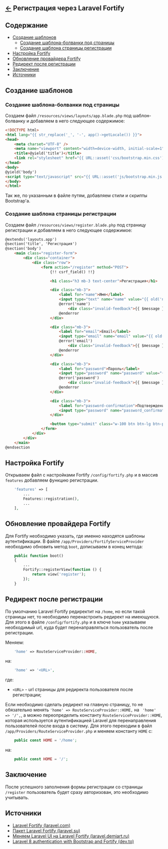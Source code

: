 [&larr;](readme.md "Laravel") Регистрация через Laravel Fortify
--------------------------------------------------------------

<a name="content"></a>
## Содержание

- [Создание шаблонов](#creating-templates)
    - [Создание шаблона-болванки под страницы](#creating-a-blank-template-for-pages)
    - [Создание шаблона страницы регистрации](#creating-a-registration-page-template)
- [Настройка Fortify](#setting-up-fortify)
- [Обновление провайдера Fortify](#fortify-provider-update)
- [Редирект после регистрации](#redirect-after-registration)
- [Заключение](#conclusion)
- [Источники](#sources)

<a name="creating-templates"></a>
## Создание шаблонов

<a name="creating-a-blank-template-for-pages"></a>
### Создание шаблона-болванки под страницы

Создаем файл `/resources/views/layouts/app.blade.php` под шаблон-болванку и добавляем в него следующее содержимое:

```html
<!DOCTYPE html>
<html lang="{{ str_replace('_', '-', app()->getLocale()) }}">
<head>
    <meta charset="UTF-8" />
    <meta name="viewport" content="width=device-width, initial-scale=1">
    <title>@yield('title')</title>
    <link rel="stylesheet" href="{{ URL::asset('css/bootstrap.min.css') }}" type="text/css" />
</head>
<body>
@yield('body')
<script type="text/javascript" src="{{ URL::asset('js/bootstrap.min.js') }}"></script>
</body>
</html>
```

Так же, по указанным в файле путям, добавляем стили и скрипты Bootstrap'а.

<a name="creating-a-registration-page-template"></a>
### Создание шаблона страницы регистрации

Создаем файл `/resources/views/register.blade.php` под страницу регистрации и добавляем в него следующее содержимое:

```html
@extends('layouts.app')
@section('title', 'Регистрация')
@section('body')
    <main class="register-form">
        <div class="container">
            <div class="row">
                <form action="/register" method="POST">
                    {!! csrf_field() !!}

                    <h1 class="h3 mb-3 text-center">Регистрация</h1>

                    <div class="mb-3">
                        <label for="name">Имя</label>
                        <input type="text" name="name" value="{{ old('name') }}" class="form-control @error('name') is-invalid @enderror" id="name">
                        @error('name')
                            <div class="invalid-feedback">{{ $message }}</div>
                        @enderror
                    </div>

                    <div class="mb-3">
                        <label for="email">Email</label>
                        <input type="email" name="email" value="{{ old('email') }}" class="form-control @error('email') is-invalid @enderror" id="email">
                        @error('email')
                            <div class="invalid-feedback">{{ $message }}</div>
                        @enderror
                    </div>

                    <div class="mb-3">
                        <label for="password">Пароль</label>
                        <input type="password" name="password" value="{{ old('password') }}" class="form-control @error('password') is-invalid @enderror" id="password">
                        @error('password')
                            <div class="invalid-feedback">{{ $message }}</div>
                        @enderror
                    </div>

                    <div class="mb-3">
                        <label for="password-confirmation">Подтверждение пароля</label>
                        <input type="password" name="password_confirmation" class="form-control" id="password-confirmation">
                    </div>

                    <button type="submit" class="w-100 btn btn-lg btn-primary">Зарегистрироваться</button>
                </form>
            </div>
        </div>
    </main>
@endsection
```

<a name="setting-up-fortify"></a>
## Настройка Fortify

Открываем файл с настройками Fortify `/config/fortify.php` и в массив `features` добавляем функцию регистрации.

```php
    'features' => [
        ...
        Features::registration(),
        ...
    ],
```

<a name="fortify-provider-update"></a>
## Обновление провайдера Fortify

Для Fortify необходимо указать, где именно находятся шаблоны аутентификации. В файле `/app/Providers/FortifyServiceProvider` необходимо обновить метод `boot`, дописываем в конец метода:

```php
    public function boot()
    {
        ...
        Fortify::registerView(function () {
            return view('register');
        });
    }
```

<a name="redirect-after-registration"></a>
## Редирект после регистрации

По умолчанию Laravel Fortify редиректит на `/home`, но если такой страницы нет, то необходимо перенастроить редирект на имеющуюся. Для этого в файле `/config/fortify.php` и в ключе `home` указываем необходимый url, куда будет перенаправляться пользователь после регистрации.

Меняем:

```php
    'home' => RouteServiceProvider::HOME,
```

на:

```php
    'home' => '<URL>',
```

где:

- `<URL>` - url страницы для редиректа пользователя после регистрации;

Если необходимо сделать редирект на главную страницу, то не обязательно менять `'home' => RouteServiceProvider::HOME,` на ` 'home' => '/',`, а можно переопределить константу `RouteServiceProvider::HOME`, которая используется аутентификацией Laravel для перенаправления пользователей после входа в систему. Для этого переходим в файл `/app/Providers/RouteServiceProvider.php` и меняем константу `HOME` с:

```php
    public const HOME = '/home';
```

на:

```php
    public const HOME = '/';
```

<a name="conclusion"></a>
## Заключение

После успешного заполнения формы регистрации со страницы `/register` пользователь будет сразу авторизован, это необходимо учитывать.

<a name="sources"></a>
## Источники

- [Laravel Fortify (laravel.com)](https://laravel.com/docs/8.x/fortify)
- [Пакет Laravel Fortify (laravel.su)](https://laravel.su/docs/8.x/fortify)
- [Меняем Laravel UI на Laravel Fortify (laravel.demiart.ru)](https://laravel.demiart.ru/changing-laravel-iu-to-laravel-fortify/)
- [Laravel 8 authentication with Bootstrap and Fortify (dev.to)](https://dev.to/jasminetracey/laravel-8-with-bootstrap-livewire-and-fortify-5d33)